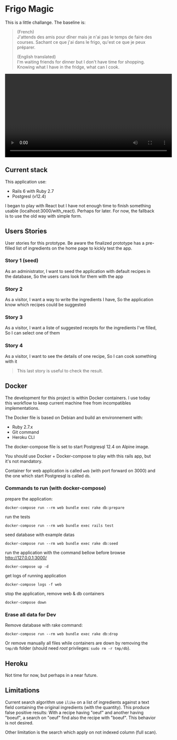 # Frigo Magic

This is a little challange. The baseline is:

> (French)  
> J'attends des amis pour dîner mais je n'ai pas le temps de faire des courses.
> Sachant ce que j'ai dans le frigo, qu'est ce que je peux préparer.
>
> (English translated)  
> I'm waiting friends for dinner but I don't have time for shopping. Knowing
> what I have in the fridge, what can I cook.

<video controls width="550">
<source src="./frigomagik_usecase.mp4" type="video/mp4">
</video>


## Current stack

This application use:
- Rails 6 with Ruby 2.7
- Postgresl (v12.4)

I began to play with React but I have not enough time to finish something usable
(localhost:3000/with_react). Perhaps for later. For now, the fallback is to
use the old way with simple form.

## Users Stories

User stories for this prototype. Be aware the finalized prototype has
a pre-filled list of ingredients on the home page to kickly test the app.

### Story 1 (seed)

As an administrator,
I want to seed the application with default recipes in the database,
So the users cans look for them with the app

### Story 2

As a visitor,
I want a way to write the ingredients I have,
So the application know which recipes could be suggested

### Story 3

As a visitor,
I want a liste of suggested recepts for the ingredients I've filled,
So I can select one of them

### Story 4

As a visitor,
I want to see the details of one recipe,
So I can cook something with it

> This last story is useful to check the result.

## Docker

The development for this project is within Docker containers. I use today this
workflow to keep current machine free from incompatibles implementations.

The Docker file is based on Debian and build an environnement with:
- Ruby 2.7.x
- Git command
- Heroku CLI

The docker-compose file is set to start Postgresql 12.4 on Alpine image.

You should use Docker + Docker-compose to play with this rails app, but
it's not mandatory.

Container for web application is called `web` (with port forward on 3000) and
the one which start Postgresql is called `db`.

### Commands to run (with docker-compose)

prepare the application:

```
docker-compose run --rm web bundle exec rake db:prepare
```

run the tests

```
docker-compose run --rm web bundle exec rails test
```

seed database with example datas

```
docker-compose run --rm web bundle exec rake db:seed
```

run the application with the command bellow before browse http://127.0.0.1:3000/

```
docker-compose up -d
```

get logs of running application

```
docker-compose logs -f web
```

stop the application, remove web & db containers

```
docker-compose down
```

### Erase all data for Dev

Remove database with rake command:

```
docker-compose run --rm web bundle exec rake db:drop
```

Or remove manually all files while containers are down by removing the `tmp/db`
folder (should need _root_ privileges: `sudo rm -r tmp/db`).

## Heroku

Not time for now, but perhaps in a near future.

## Limitations

Current search algorithm use `ilike` on a list of ingredients against a text
field containing the original ingredients (with the quantity). This produce
false positive results: With a recipe having "oeuf" and another having "boeuf",
a search on "oeuf" find also the recipe with "boeuf". This behavior is
not desired.

Other limitation is the search which apply on not indexed column (full scan).
